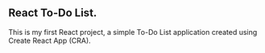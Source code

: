 ## React To-Do List.
This is my first React project, a simple To-Do List application created using Create React App (CRA).
